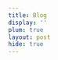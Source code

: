 ```yaml
---
title: Blog
display: ''
plum: true
layout: post
hide: true
---
```


<SubNav />

<ListPosts only-date type="blog" />
